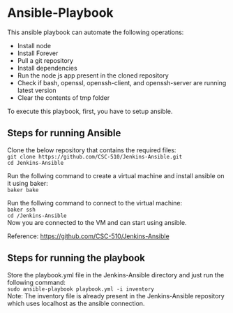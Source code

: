 # Ansible-Playbook
This ansible playbook can automate the following operations:  
- Install node  
- Install Forever  
- Pull a git repository  
- Install dependencies  
- Run the node js app present in the cloned repository  
- Check if bash, openssl, openssh-client, and openssh-server are running latest version  
- Clear the contents of tmp folder  

To execute this playbook, first, you have to setup ansible.  

## Steps for running Ansible
Clone the below repository that contains the required files:       
```git clone https://github.com/CSC-510/Jenkins-Ansible.git```   
```cd Jenkins-Ansible```  

Run the follwing command to create a virtual machine and install ansible on it using baker:    
```baker bake```  

Run the follwing command to connect to the virtual machine:  
```baker ssh```  
```cd /Jenkins-Ansible```  
Now you are connected to the VM and can start using ansible.  

Reference: https://github.com/CSC-510/Jenkins-Ansible  
## Steps for running the playbook
Store the playbook.yml file in the Jenkins-Ansible directory and just run the following command:  
```sudo ansible-playbook playbook.yml -i inventory```  
Note: The inventory file is already present in the Jenkins-Ansible repository which uses localhost as the ansible connection.
